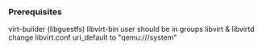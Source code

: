 ### Prerequisites
virt-builder (libguestfs)
libvirt-bin
user should be in groups libvirt & libvirtd
change libvirt.conf uri_default to "qemu:///system"
